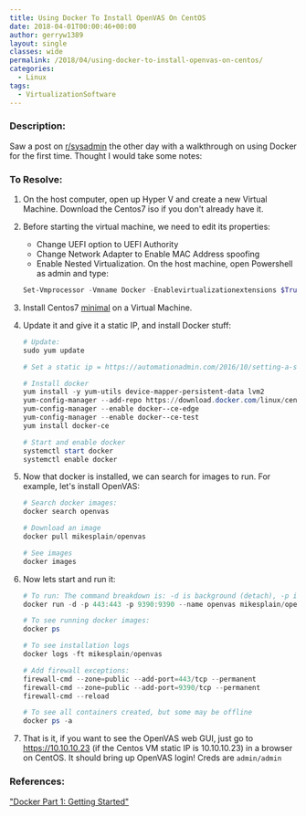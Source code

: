 ```yaml
---
title: Using Docker To Install OpenVAS On CentOS
date: 2018-04-01T00:00:46+00:00
author: gerryw1389
layout: single
classes: wide
permalink: /2018/04/using-docker-to-install-openvas-on-centos/
categories:
  - Linux
tags:
  - VirtualizationSoftware
---
```

<!--more-->

### Description:

Saw a post on [r/sysadmin](https://reddit.com/r/syadmin) the other day with a walkthrough on using Docker for the first time. Thought I would take some notes:

### To Resolve:

1. On the host computer, open up Hyper V and create a new Virtual Machine. Download the Centos7 iso if you don't already have it.

2. Before starting the virtual machine, we need to edit its properties:

   - Change UEFI option to UEFI Authority
   - Change Network Adapter to Enable MAC Address spoofing
   - Enable Nested Virtualization. On the host machine, open Powershell as admin and type:

   ```powershell
   Set-Vmprocessor -Vmname Docker -Enablevirtualizationextensions $True
   ```

3. Install Centos7 [minimal](https://automationadmin.com/2017/08/centos-mate-to-centos-core/) on a Virtual Machine.

4. Update it and give it a static IP, and install Docker stuff:

   ```powershell
   # Update:
   sudo yum update

   # Set a static ip = https://automationadmin.com/2016/10/setting-a-static-ip-in-centos/

   # Install docker
   yum install -y yum-utils device-mapper-persistent-data lvm2
   yum-config-manager --add-repo https://download.docker.com/linux/centos/docker-ce.repo
   yum-config-manager --enable docker--ce-edge
   yum-config-manager --enable docker--ce-test
   yum install docker-ce

   # Start and enable docker
   systemctl start docker
   systemctl enable docker
   ```

5. Now that docker is installed, we can search for images to run. For example, let's install OpenVAS:

   ```powershell
   # Search docker images:
   docker search openvas

   # Download an image
   docker pull mikesplain/openvas

   # See images
   docker images
   ```

6. Now lets start and run it:

   ```powershell
   # To run: The command breakdown is: -d is background (detach), -p is ports, --name is just a name, and last is the image file.
   docker run -d -p 443:443 -p 9390:9390 --name openvas mikesplain/openvas

   # To see running docker images:
   docker ps

   # To see installation logs
   docker logs -ft mikesplain/openvas

   # Add firewall exceptions:
   firewall-cmd --zone=public --add-port=443/tcp --permanent
   firewall-cmd --zone=public --add-port=9390/tcp --permanent
   firewall-cmd --reload

   # To see all containers created, but some may be offline
   docker ps -a
   ```

7. That is it, if you want to see the OpenVAS web GUI, just go to https://10.10.10.23 (if the Centos VM static IP is 10.10.10.23) in a browser on CentOS. It should bring up OpenVAS login! Creds are `admin/admin`

### References:

["Docker Part 1: Getting Started"](https://www.youtube.com/watch?v=vIa7UYAe_U4&feature=youtu.be)